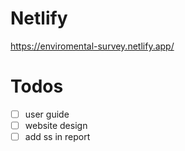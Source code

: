# Netlify
https://enviromental-survey.netlify.app/

# Todos
 - [ ] user guide
 - [ ] website design
 - [ ] add ss in report
